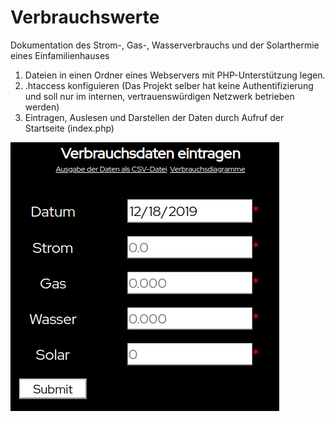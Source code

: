 # Verbrauchswerte
Dokumentation des Strom-, Gas-, Wasserverbrauchs und der Solarthermie eines Einfamilienhauses

1) Dateien in einen Ordner eines Webservers mit PHP-Unterstützung legen.
2) .htaccess konfiguieren (Das Projekt selber hat keine Authentifizierung und soll nur im internen, vertrauenswürdigen Netzwerk betrieben werden)
3) Eintragen, Auslesen und Darstellen der Daten durch Aufruf der Startseite (index.php)

![Screenshot](Screenshot_Verbrauch.png "Screenshot")

